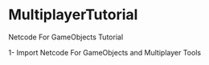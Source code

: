 # MultiplayerTutorial
Netcode For GameObjects Tutorial

1- Import Netcode For GameObjects and Multiplayer Tools
